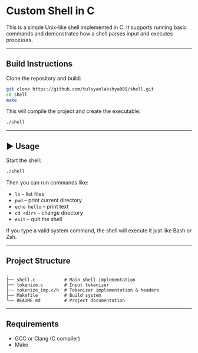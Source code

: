 # Custom Shell in C

This is a simple Unix-like shell implemented in C. It supports running basic commands and demonstrates how a shell parses input and executes processes.

---

## Build Instructions

Clone the repository and build:

```bash
git clone https://github.com/tulsyanlakshya009/shell.git
cd shell
make
```

This will compile the project and create the executable:

```bash
./shell
```

---

## ▶️ Usage

Start the shell:

```bash
./shell
```

Then you can run commands like:

* `ls` – list files
* `pwd` – print current directory
* `echo hello` – print text
* `cd <dir>` – change directory
* `exit` – quit the shell

If you type a valid system command, the shell will execute it just like Bash or Zsh.

---

## Project Structure

```
.
├── shell.c           # Main shell implementation
├── tokenize.c        # Input tokenizer
├── tokenize_imp.c/h  # Tokenizer implementation & headers
├── Makefile          # Build system
└── README.md         # Project documentation
```

---

## Requirements

* GCC or Clang (C compiler)
* Make
